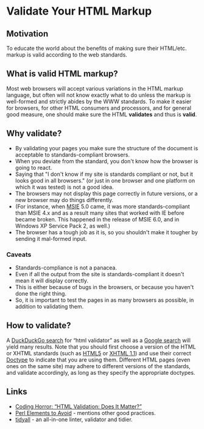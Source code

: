 # Validate Your HTML Markup

## Motivation

To educate the world about the benefits of making sure their HTML/etc. markup
is valid according to the web standards.

## What is valid HTML markup?

Most web browsers will accept various variations in the HTML markup language,
but often will not know exactly what to do unless the markup is well-formed
and strictly abides by the WWW standards. To make it easier for browsers,
for other HTML consumers and processors, and for general good measure, one
should make sure the HTML **validates** and thus is **valid**.

## Why validate?

* By validating your pages you make sure the structure of the document is
acceptable to standards-compliant browsers.
* When you deviate from the
standard, you don't know how the browser is going to react.
* Saying that "I don't know if my site is standards compliant or not, but
it looks good in all browsers." (or just in one browser and one platform
on which it was tested) is not a good idea.
* The browsers may not display
this page correctly in future versions, or a new browser may do
things differently.
* (For instance, when [MSIE](https://en.wikipedia.org/wiki/Internet_Explorer) 5.0 came, it was more standards-compliant than MSIE 4.x and as a result many sites that worked with IE before became broken. This happened in the release of MSIE 6.0, and in Windows XP Service Pack 2, as well.)
* The browser has a tough job as it is, so you shouldn't make it tougher by sending it mal-formed input.

### Caveats

* Standards-compliance is not a panacea.
* Even if all the output from the site is standards-compliant it doesn't mean it will display correctly.
* This is either because of bugs in the browsers, or because you haven't done the right thing.
* So, it is important to test the pages in as many browsers as possible, in
addition to validating them.

## How to validate?

A [DuckDuckGo search](https://duckduckgo.com/?q=html+validator&ia=web) for
“html validator” as well as a
[Google search](https://encrypted.google.com/search?hl=en&q=html%20validator)
will yield many results. Note that you should first choose a version of the
HTML or XHTML standards (such as [HTML5](https://en.wikipedia.org/wiki/HTML5)
or [XHTML 1.1](https://www.w3.org/TR/xhtml11/)) and use their correct
[Doctype](https://en.wikipedia.org/wiki/Document_type_declaration) to indicate
that you are using them. Different HTML pages (even ones on the same site)
may adhere to different versions  of the standards, and validate accordingly,
as long as they specify the appropriate doctypes.

## Links

* [Coding Horror: “HTML Validation: Does It Matter?”](https://blog.codinghorror.com/html-validation-does-it-matter/)
* [Perl Elements to Avoid](http://perl-begin.org/tutorials/bad-elements/) - mentions other good practices.
* [tidyall](https://metacpan.org/pod/distribution/Code-TidyAll/bin/tidyall) - an all-in-one linter, validator and tidier.

